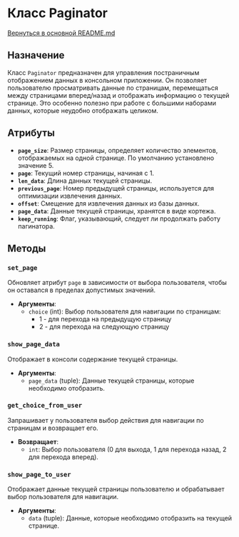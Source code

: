 # Класс Paginator

[Вернуться в основной README.md](/README.md)

## Назначение

Класс `Paginator` предназначен для управления постраничным отображением данных в консольном приложении. Он позволяет пользователю просматривать данные по страницам, перемещаться между страницами вперед/назад и отображать информацию о текущей странице. Это особенно полезно при работе с большими наборами данных, которые неудобно отображать целиком.

## Атрибуты

- **`page_size`**: Размер страницы, определяет количество элементов, отображаемых на одной странице. По умолчанию установлено значение 5.
- **`page`**: Текущий номер страницы, начиная с 1.
- **`len_data`**: Длина данных текущей страницы.
- **`previous_page`**: Номер предыдущей страницы, используется для оптимизации извлечения данных.
- **`offset`**: Смещение для извлечения данных из базы данных.
- **`page_data`**: Данные текущей страницы, хранятся в виде кортежа.
- **`keep_running`**: Флаг, указывающий, следует ли продолжать работу пагинатора.

## Методы

### `set_page`

Обновляет атрибут `page` в зависимости от выбора пользователя, чтобы он оставался в пределах допустимых значений.

- **Аргументы**:
  - `choice` (int): Выбор пользователя для навигации по страницам:
    - 1 - для перехода на предыдущую страницу
    - 2 - для перехода на следующую страницу

### `show_page_data`

Отображает в консоли содержание текущей страницы.

- **Аргументы**:
  - `page_data` (tuple): Данные текущей страницы, которые необходимо отобразить.

### `get_choice_from_user`

Запрашивает у пользователя выбор действия для навигации по страницам и возвращает его.

- **Возвращает**:
  - `int`: Выбор пользователя (0 для выхода, 1 для перехода назад, 2 для перехода вперед).

### `show_page_to_user`

Отображает данные текущей страницы пользователю и обрабатывает выбор пользователя для навигации.

- **Аргументы**:
  - `data` (tuple): Данные, которые необходимо отобразить на текущей странице.

